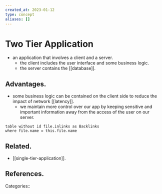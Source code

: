 ```yaml
---
created_at: 2023-01-12
type: concept
aliases: []
---
```


# Two Tier Application

- an application that involves a client and a server.
	- the client includes the user interface and some business logic.
	- the server contains the [[database]].

## Advantages.

- some business logic can be contained on the client side to reduce the impact of network [[latency]].
	- we maintain more control over our app by keeping sensitive and important information away from the access of the user on our server.

```dataview
table without id file.inlinks as Backlinks
where file.name = this.file.name
```

## Related.

- [[single-tier-application]].

## References.

Categories::
